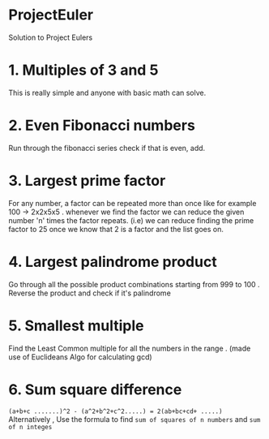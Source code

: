 # ProjectEuler
Solution to Project Eulers
# 1. Multiples of 3 and 5
 This is really simple and anyone with basic math can solve. 
# 2.	Even Fibonacci numbers
Run through the fibonacci series check if that is even, add.
# 3. Largest prime factor
For any number, a factor can be repeated more than once like for example 100 -> 2x2x5x5 . whenever we find the factor we can reduce the given number 'n' times the factor repeats. (i.e) we can reduce finding the prime factor to 25 once we know that 2 is a factor and the list goes on.
# 4. Largest palindrome product
Go through all the possible product combinations starting from 999 to 100 . Reverse the product and check if it's palindrome
# 5. Smallest multiple
Find the Least Common multiple for all the numbers in the range . (made use of Euclideans Algo for calculating gcd)
# 6. Sum square difference
```(a+b+c .......)^2 - (a^2+b^2+c^2.....) = 2(ab+bc+cd+ .....)```
Alternatively , Use the formula to find  ```sum of squares of n numbers``` and ```sum of n integes``` 